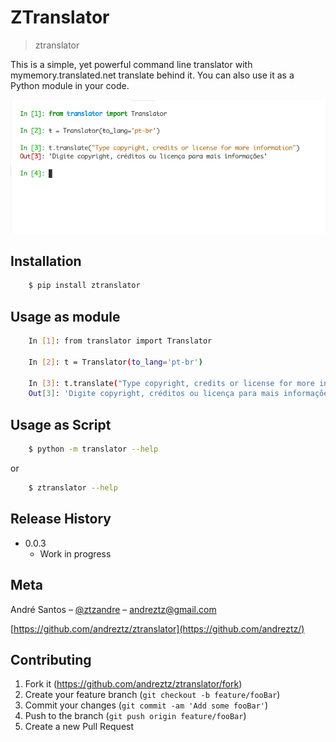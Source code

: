 # ZTranslator

> ztranslator

This is a simple, yet powerful command line translator with mymemory.translated.net translate behind it. You can also use it as a Python module in your code.

![](header.png)

## Installation

```sh
    $ pip install ztranslator
```

## Usage as module

```sh
    In [1]: from translator import Translator

    In [2]: t = Translator(to_lang='pt-br')

    In [3]: t.translate("Type copyright, credits or license for more information")
    Out[3]: 'Digite copyright, créditos ou licença para mais informações'
```

## Usage as Script

```sh
    $ python -m translator --help
```

or

```sh
    $ ztranslator --help
```

## Release History

- 0.0.3
  - Work in progress

## Meta

André Santos – [@ztzandre](https://twitter.com/ztzandre) – andreztz@gmail.com

[https://github.com/andreztz/ztranslator](https://github.com/andreztz/)

## Contributing

1. Fork it (<https://github.com/andreztz/ztranslator/fork>)
2. Create your feature branch (`git checkout -b feature/fooBar`)
3. Commit your changes (`git commit -am 'Add some fooBar'`)
4. Push to the branch (`git push origin feature/fooBar`)
5. Create a new Pull Request

<!-- Markdown link & img dfn's -->
